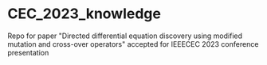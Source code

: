 # CEC_2023_knowledge
Repo for paper "Directed differential equation discovery using modified mutation and cross-over operators" accepted for IEEECEC 2023 conference presentation
